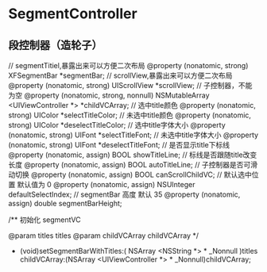 # SegmentController

## 段控制器（造轮子）


// segmentTitiel,暴露出来可以方便二次布局
@property (nonatomic, strong) XFSegmentBar      *segmentBar;
// scrollView,暴露出来可以方便二次布局
@property (nonatomic, strong) UIScrollView      *scrollView;
// 子控制器，不能为空
@property (nonatomic, strong, nonnull) NSMutableArray   <UIViewController *> *childVCArray;
// 选中title颜色
@property (nonatomic, strong) UIColor       *selectTitleColor;
// 未选中title颜色
@property (nonatomic, strong) UIColor       *deselectTitleColor;
// 选中title字体大小
@property (nonatomic, strong) UIFont        *selectTitleFont;
// 未选中title字体大小
@property (nonatomic, strong) UIFont        *deselectTitleFont;
// 是否显示title下标线
@property (nonatomic, assign) BOOL          showTitleLine;
// 标线是否跟随title改变长度
@property (nonatomic, assign) BOOL          autoTitleLine;
// 子控制器是否可滑动切换
@property (nonatomic, assign) BOOL          canScrollChildVC;
// 默认选中位置 默认值为 0
@property (nonatomic, assign) NSUInteger    defaultSelectIndex;
// segmentBar 高度 默认 35
@property (nonatomic, assign) double        segmentBarHeight;

/**
 初始化 segmentVC

 @param titles titles
 @param childVCArray childVCArray
 */
- (void)setSegmentBarWithTitles:( NSArray <NSString *> * _Nonnull )titles childVCArray:(NSArray <UIViewController *> * _Nonnull)childVCArray;

